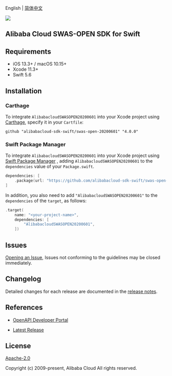 English | [简体中文](README-CN.md)

![](https://aliyunsdk-pages.alicdn.com/icons/AlibabaCloud.svg)

## Alibaba Cloud SWAS-OPEN SDK for Swift

## Requirements

- iOS 13.3+ / macOS 10.15+
- Xcode 11.3+
- Swift 5.6

## Installation

### Carthage

To integrate `AlibabacloudSWASOPEN20200601` into your Xcode project using [Carthage](https://github.com/Carthage/Carthage), specify it in your `Cartfile`:

```ogdl
github "alibabacloud-sdk-swift/swas-open-20200601" "4.0.0"
```

### Swift Package Manager

To integrate `AlibabacloudSWASOPEN20200601` into your Xcode project using [Swift Package Manager](https://swift.org/package-manager/) , adding `AlibabacloudSWASOPEN20200601` to the `dependencies` value of your `Package.swift`.

```swift
dependencies: [
    .package(url: "https://github.com/alibabacloud-sdk-swift/swas-open-20200601.git", from: "4.0.0")
]
```

In addition, you also need to add `"AlibabacloudSWASOPEN20200601"` to the `dependencies` of the `target`, as follows:

```swift
.target(
    name: "<your-project-name>",
    dependencies: [
        "AlibabacloudSWASOPEN20200601",
    ])
```

## Issues

[Opening an Issue](https://github.com/alibabacloud-sdk-swift/swas-open-20200601/issues/new), Issues not conforming to the guidelines may be closed immediately.

## Changelog

Detailed changes for each release are documented in the [release notes](./ChangeLog.txt).

## References

* [OpenAPI Developer Portal](https://next.api.alibabacloud.com/home)
- [Latest Release](https://github.com/alibabacloud-sdk-swift/swas-open-20200601)

## License

[Apache-2.0](http://www.apache.org/licenses/LICENSE-2.0)

Copyright (c) 2009-present, Alibaba Cloud All rights reserved.
